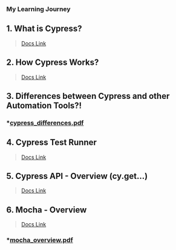 <!-- @format -->

### My Learning Journey

## 1. What is Cypress?

> [Docs Link](https://www.cypress.io/app#browser_testing)

## 2. How Cypress Works?

> [Docs Link](https://www.cypress.io/how-it-works)

## 3. Differences between Cypress and other Automation Tools?!

### \*[cypress_differences.pdf](https://github.com/alex197925/cypress-test-website/files/14050846/cypress_differences.pdf)

## 4. Cypress Test Runner

> [Docs Link](https://docs.cypress.io/guides/core-concepts/cypress-app)

## 5. Cypress API - Overview (cy.get...)

> [Docs Link](https://docs.cypress.io/api/table-of-contents/)

## 6. Mocha - Overview

> [Docs Link](https://mochajs.org/)

### \*[mocha_overview.pdf](https://github.com/alex197925/cypress-test-website/files/14050923/mocha_overview.pdf)
